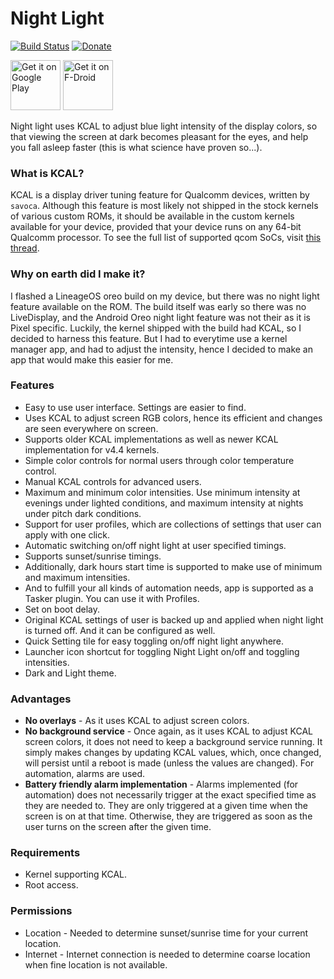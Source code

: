 # Night Light
[![Build Status](https://travis-ci.org/corphish/NightLight.svg?branch=master)](https://travis-ci.org/corphish/NightLight)
[![Donate](https://img.shields.io/badge/donate-paypal-blue.svg)](https://www.paypal.me/corphish)

[<img alt='Get it on Google Play'  src='https://play.google.com/intl/en_us/badges/images/generic/en_badge_web_generic.png'
height="80"/>](https://play.google.com/store/apps/details?id=com.corphish.nightlight.generic)
[<img src="https://f-droid.org/badge/get-it-on.png"
      alt="Get it on F-Droid"
      height="80">](https://f-droid.org/packages/com.corphish.nightlight.generic/)

Night light uses KCAL to adjust blue light intensity of the display colors, so that viewing the screen at dark becomes pleasant for the eyes, and help you fall asleep faster (this is what science have proven so...).

### What is KCAL?
KCAL is a display driver tuning feature for Qualcomm devices, written by `savoca`. Although this feature is most likely not shipped in the stock kernels of various custom ROMs, it should be available in the custom kernels available for your device, provided that your device runs on any 64-bit Qualcomm processor. To see the full list of supported qcom SoCs, visit [this thread](https://forum.xda-developers.com/android/software-hacking/dev-kcal-advanced-color-control-t3032080).

### Why on earth did I make it?
I flashed a LineageOS oreo build on my device, but there was no night light feature available on the ROM. The build itself was early so there was no LiveDisplay, and the Android Oreo night light feature was not their as it is Pixel specific. Luckily, the kernel shipped with the build had KCAL, so I decided to harness this feature. But I had to everytime use a kernel manager app, and had to adjust the intensity, hence I decided to make an app that would make this easier for me.


### Features
* Easy to use user interface. Settings are easier to find.
* Uses KCAL to adjust screen RGB colors, hence its efficient and changes are seen everywhere on screen.
* Supports older KCAL implementations as well as newer KCAL implementation for v4.4 kernels.
* Simple color controls for normal users through color temperature control.
* Manual KCAL controls for advanced users.
* Maximum and minimum color intensities. Use minimum intensity at evenings under lighted conditions, and maximum intensity at nights under pitch dark conditions.
* Support for user profiles, which are collections of settings that user can apply with one click.
* Automatic switching on/off night light at user specified timings.
* Supports sunset/sunrise timings.
* Additionally, dark hours start time is supported to make use of minimum and maximum intensities.
* And to fulfill your all kinds of automation needs, app is supported as a Tasker plugin. You can use it with Profiles.
* Set on boot delay.
* Original KCAL settings of user is backed up and applied when night light is turned off. And it can be configured as well.
* Quick Setting tile for easy toggling on/off night light anywhere.
* Launcher icon shortcut for toggling Night Light on/off and toggling intensities.
* Dark and Light theme.

### Advantages
* __No overlays__ - As it uses KCAL to adjust screen colors.
* __No background service__ -  Once again, as it uses KCAL to adjust KCAL screen colors, it does not need to keep a background service running. It simply makes changes by updating KCAL values, which, once changed, will persist until a reboot is made (unless the values are changed). For automation, alarms are used.
* __Battery friendly alarm implementation__ - Alarms implemented (for automation) does not necessarily trigger at the exact specified time as they are needed to. They are only triggered at a given time when the screen is on at that time. Otherwise, they are triggered as soon as the user turns on the screen after the given time.

### Requirements
* Kernel supporting KCAL.
* Root access.

### Permissions
* Location - Needed to determine sunset/sunrise time for your current location.
* Internet - Internet connection is needed to determine coarse location when fine location is not available.
